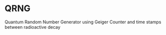 # QRNG
Quantum Random Number Generator using Geiger Counter and time stamps between radioactive decay
